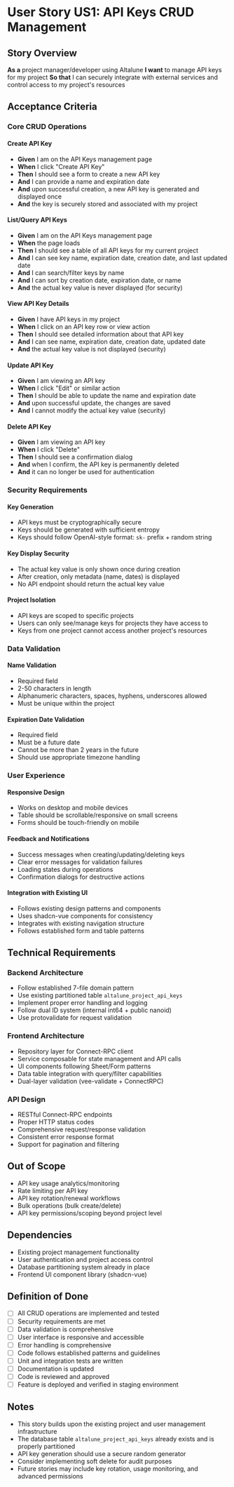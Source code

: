 # User Story US1: API Keys CRUD Management

## Story Overview

**As a** project manager/developer using Altalune
**I want** to manage API keys for my project
**So that** I can securely integrate with external services and control access to my project's resources

## Acceptance Criteria

### Core CRUD Operations

#### Create API Key

- **Given** I am on the API Keys management page
- **When** I click "Create API Key"
- **Then** I should see a form to create a new API key
- **And** I can provide a name and expiration date
- **And** upon successful creation, a new API key is generated and displayed once
- **And** the key is securely stored and associated with my project

#### List/Query API Keys

- **Given** I am on the API Keys management page
- **When** the page loads
- **Then** I should see a table of all API keys for my current project
- **And** I can see key name, expiration date, creation date, and last updated date
- **And** I can search/filter keys by name
- **And** I can sort by creation date, expiration date, or name
- **And** the actual key value is never displayed (for security)

#### View API Key Details

- **Given** I have API keys in my project
- **When** I click on an API key row or view action
- **Then** I should see detailed information about that API key
- **And** I can see name, expiration date, creation date, updated date
- **And** the actual key value is not displayed (security)

#### Update API Key

- **Given** I am viewing an API key
- **When** I click "Edit" or similar action
- **Then** I should be able to update the name and expiration date
- **And** upon successful update, the changes are saved
- **And** I cannot modify the actual key value (security)

#### Delete API Key

- **Given** I am viewing an API key
- **When** I click "Delete"
- **Then** I should see a confirmation dialog
- **And** when I confirm, the API key is permanently deleted
- **And** it can no longer be used for authentication

### Security Requirements

#### Key Generation

- API keys must be cryptographically secure
- Keys should be generated with sufficient entropy
- Keys should follow OpenAI-style format: `sk-` prefix + random string

#### Key Display Security

- The actual key value is only shown once during creation
- After creation, only metadata (name, dates) is displayed
- No API endpoint should return the actual key value

#### Project Isolation

- API keys are scoped to specific projects
- Users can only see/manage keys for projects they have access to
- Keys from one project cannot access another project's resources

### Data Validation

#### Name Validation

- Required field
- 2-50 characters in length
- Alphanumeric characters, spaces, hyphens, underscores allowed
- Must be unique within the project

#### Expiration Date Validation

- Required field
- Must be a future date
- Cannot be more than 2 years in the future
- Should use appropriate timezone handling

### User Experience

#### Responsive Design

- Works on desktop and mobile devices
- Table should be scrollable/responsive on small screens
- Forms should be touch-friendly on mobile

#### Feedback and Notifications

- Success messages when creating/updating/deleting keys
- Clear error messages for validation failures
- Loading states during operations
- Confirmation dialogs for destructive actions

#### Integration with Existing UI

- Follows existing design patterns and components
- Uses shadcn-vue components for consistency
- Integrates with existing navigation structure
- Follows established form and table patterns

## Technical Requirements

### Backend Architecture

- Follow established 7-file domain pattern
- Use existing partitioned table `altalune_project_api_keys`
- Implement proper error handling and logging
- Follow dual ID system (internal int64 + public nanoid)
- Use protovalidate for request validation

### Frontend Architecture

- Repository layer for Connect-RPC client
- Service composable for state management and API calls
- UI components following Sheet/Form patterns
- Data table integration with query/filter capabilities
- Dual-layer validation (vee-validate + ConnectRPC)

### API Design

- RESTful Connect-RPC endpoints
- Proper HTTP status codes
- Comprehensive request/response validation
- Consistent error response format
- Support for pagination and filtering

## Out of Scope

- API key usage analytics/monitoring
- Rate limiting per API key
- API key rotation/renewal workflows
- Bulk operations (bulk create/delete)
- API key permissions/scoping beyond project level

## Dependencies

- Existing project management functionality
- User authentication and project access control
- Database partitioning system already in place
- Frontend UI component library (shadcn-vue)

## Definition of Done

- [ ] All CRUD operations are implemented and tested
- [ ] Security requirements are met
- [ ] Data validation is comprehensive
- [ ] User interface is responsive and accessible
- [ ] Error handling is comprehensive
- [ ] Code follows established patterns and guidelines
- [ ] Unit and integration tests are written
- [ ] Documentation is updated
- [ ] Code is reviewed and approved
- [ ] Feature is deployed and verified in staging environment

## Notes

- This story builds upon the existing project and user management infrastructure
- The database table `altalune_project_api_keys` already exists and is properly partitioned
- API key generation should use a secure random generator
- Consider implementing soft delete for audit purposes
- Future stories may include key rotation, usage monitoring, and advanced permissions
